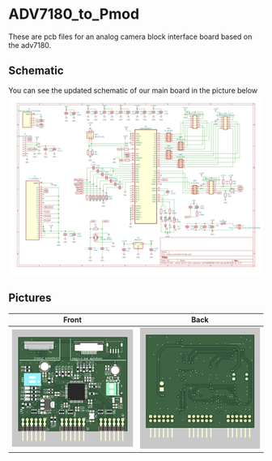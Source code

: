 # ADV7180_to_Pmod
These are pcb files for an analog camera block interface board based on the adv7180.

## Schematic

You can see the updated schematic of our main board in the picture below
![Schematic](./img/video_converter.svg)

## Pictures

| Front | Back |
|---|---|
|![front](./img/PCB_FRONT.png) | ![back](./img/PCB_BACK.png) |

